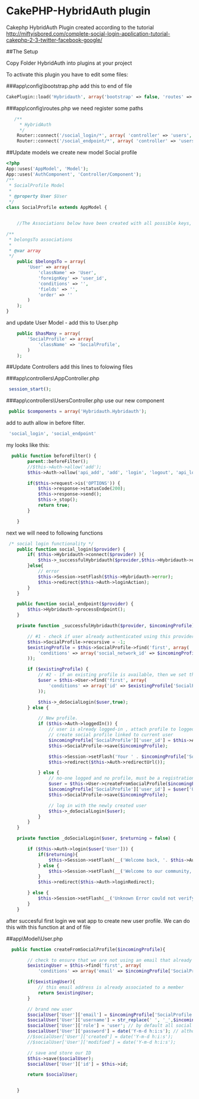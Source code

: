 # CakePHP-HybridAuth plugin
Cakephp HybridAuth Plugin created according to the tutorial http://miftyisbored.com/complete-social-login-application-tutorial-cakephp-2-3-twitter-facebook-google/

##The Setup

Copy Folder HybridAuth into plugins at your project

To activate this plugin you have to edit some files:

###app\config\bootstrap.php
add this to end of file
```php
CakePlugin::load('Hybridauth', array('bootstrap' => false, 'routes' => false));
```

###app\config\routes.php
we need register some paths
```php
   /**
     * HybridAuth
     */
    Router::connect('/social_login/*', array( 'controller' => 'users', 'action' => 'social_login'));
    Router::connect('/social_endpoint/*', array( 'controller' => 'users', 'action' => 'social_endpoint'));
```

##Update models
we create new model Social profile
```php
<?php
App::uses('AppModel', 'Model');
App::uses('AuthComponent', 'Controller/Component');
/**
 * SocialProfile Model
 *
 * @property User $User
 */
class SocialProfile extends AppModel {


	//The Associations below have been created with all possible keys, those that are not needed can be removed

/**
 * belongsTo associations
 *
 * @var array
 */
	public $belongsTo = array(
		'User' => array(
			'className' => 'User',
			'foreignKey' => 'user_id',
			'conditions' => '',
			'fields' => '',
			'order' => ''
		)
	);
}
```
and update User Model - add this to User.php

```php
    public $hasMany = array(
        'SocialProfile' => array(
            'className' => 'SocialProfile',
        )
    );
```
##Update Controllers
add this lines to folowing files

###app\controllers\AppController.php

```php
 session_start();
```

###app\controllers\UsersController.php
use our new component
```php
 public $components = array('Hybridauth.Hybridauth');
```

add to auth allow in before filter.
```php
 'social_login', 'social_endpoint'
```
my looks like this:
```php
  public function beforeFilter() {
        parent::beforeFilter();
        //$this->Auth->allow('add');
        $this->Auth->allow('api_add', 'add', 'login', 'logout', 'api_login', 'api_logout', 'social_login', 'social_endpoint');

		if($this->request->is('OPTIONS')) {
			$this->response->statusCode(200);
			$this->response->send();
			$this->_stop();
			return true;
		}

    }
```
next we will need to following functions
```php
 /* social login functionality */
    public function social_login($provider) {
        if( $this->Hybridauth->connect($provider) ){
            $this->_successfulHybridauth($provider,$this->Hybridauth->user_profile);
        }else{
            // error
            $this->Session->setFlash($this->Hybridauth->error);
            $this->redirect($this->Auth->loginAction);
        }
    }

    public function social_endpoint($provider) {
        $this->Hybridauth->processEndpoint();
    }

    private function _successfulHybridauth($provider, $incomingProfile){

        // #1 - check if user already authenticated using this provider before
        $this->SocialProfile->recursive = -1;
        $existingProfile = $this->SocialProfile->find('first', array(
            'conditions' => array('social_network_id' => $incomingProfile['SocialProfile']['social_network_id'], 'social_network_name' => $provider)
        ));

        if ($existingProfile) {
            // #2 - if an existing profile is available, then we set the user as connected and log them in
            $user = $this->User->find('first', array(
                'conditions' => array('id' => $existingProfile['SocialProfile']['user_id'])
            ));

            $this->_doSocialLogin($user,true);
        } else {

            // New profile.
            if ($this->Auth->loggedIn()) {
                // user is already logged-in , attach profile to logged in user.
                // create social profile linked to current user
                $incomingProfile['SocialProfile']['user_id'] = $this->Auth->user('id');
                $this->SocialProfile->save($incomingProfile);

                $this->Session->setFlash('Your ' . $incomingProfile['SocialProfile']['social_network_name'] . ' account is now linked to your account.');
                $this->redirect($this->Auth->redirectUrl());

            } else {
                // no-one logged and no profile, must be a registration.
                $user = $this->User->createFromSocialProfile($incomingProfile);
                $incomingProfile['SocialProfile']['user_id'] = $user['User']['id'];
                $this->SocialProfile->save($incomingProfile);

                // log in with the newly created user
                $this->_doSocialLogin($user);
            }
        }
    }

    private function _doSocialLogin($user, $returning = false) {

        if ($this->Auth->login($user['User'])) {
            if($returning){
                $this->Session->setFlash(__('Welcome back, '. $this->Auth->user('username')));
            } else {
                $this->Session->setFlash(__('Welcome to our community, '. $this->Auth->user('username')));
            }
            $this->redirect($this->Auth->loginRedirect);

        } else {
            $this->Session->setFlash(__('Unknown Error could not verify the user: '. $this->Auth->user('username')));
        }
    }
```

after succesful first login we wat app to create new user profile. We can do this with this function at and of file

##app\Model\User.php
```php
  public function createFromSocialProfile($incomingProfile){

        // check to ensure that we are not using an email that already exists
        $existingUser = $this->find('first', array(
            'conditions' => array('email' => $incomingProfile['SocialProfile']['email'])));

        if($existingUser){
            // this email address is already associated to a member
            return $existingUser;
        }

        // brand new user
        $socialUser['User']['email'] = $incomingProfile['SocialProfile']['email'];
        $socialUser['User']['username'] = str_replace(' ', '_',$incomingProfile['SocialProfile']['display_name']);
        $socialUser['User']['role'] = 'user'; // by default all social logins will have a role of bishop
        $socialUser['User']['password'] = date('Y-m-d h:i:s'); // although it technically means nothing, we still need a password for social. setting it to something random like the current time..
        //$socialUser['User']['created'] = date('Y-m-d h:i:s');
        //$socialUser['User']['modified'] = date('Y-m-d h:i:s');

        // save and store our ID
        $this->save($socialUser);
        $socialUser['User']['id'] = $this->id;

        return $socialUser;


    }
```

